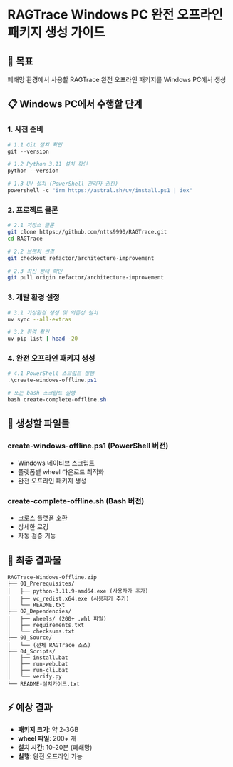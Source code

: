 # RAGTrace Windows PC 완전 오프라인 패키지 생성 가이드

## 🎯 목표
폐쇄망 환경에서 사용할 RAGTrace 완전 오프라인 패키지를 Windows PC에서 생성

## 📋 Windows PC에서 수행할 단계

### 1. 사전 준비
```powershell
# 1.1 Git 설치 확인
git --version

# 1.2 Python 3.11 설치 확인  
python --version

# 1.3 UV 설치 (PowerShell 관리자 권한)
powershell -c "irm https://astral.sh/uv/install.ps1 | iex"
```

### 2. 프로젝트 클론
```bash
# 2.1 저장소 클론
git clone https://github.com/ntts9990/RAGTrace.git
cd RAGTrace

# 2.2 브랜치 변경
git checkout refactor/architecture-improvement

# 2.3 최신 상태 확인
git pull origin refactor/architecture-improvement
```

### 3. 개발 환경 설정
```bash
# 3.1 가상환경 생성 및 의존성 설치
uv sync --all-extras

# 3.2 환경 확인
uv pip list | head -20
```

### 4. 완전 오프라인 패키지 생성
```powershell
# 4.1 PowerShell 스크립트 실행
.\create-windows-offline.ps1

# 또는 bash 스크립트 실행
bash create-complete-offline.sh
```

## 📄 생성할 파일들

### create-windows-offline.ps1 (PowerShell 버전)
- Windows 네이티브 스크립트
- 플랫폼별 wheel 다운로드 최적화
- 완전 오프라인 패키지 생성

### create-complete-offline.sh (Bash 버전) 
- 크로스 플랫폼 호환
- 상세한 로깅
- 자동 검증 기능

## 🎯 최종 결과물
```
RAGTrace-Windows-Offline.zip
├── 01_Prerequisites/
│   ├── python-3.11.9-amd64.exe (사용자가 추가)
│   ├── vc_redist.x64.exe (사용자가 추가)  
│   └── README.txt
├── 02_Dependencies/
│   ├── wheels/ (200+ .whl 파일)
│   ├── requirements.txt
│   └── checksums.txt
├── 03_Source/
│   └── (전체 RAGTrace 소스)
├── 04_Scripts/
│   ├── install.bat
│   ├── run-web.bat
│   ├── run-cli.bat
│   └── verify.py
└── README-설치가이드.txt
```

## ⚡ 예상 결과
- **패키지 크기**: 약 2-3GB
- **wheel 파일**: 200+ 개
- **설치 시간**: 10-20분 (폐쇄망)
- **실행**: 완전 오프라인 가능